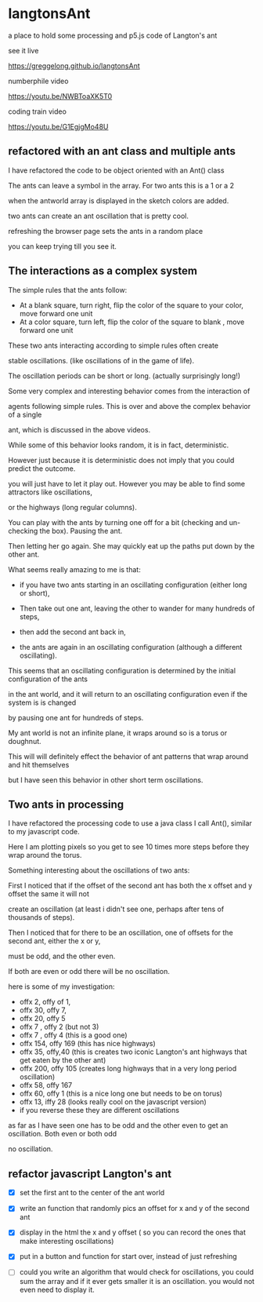 # langtonsAnt
a place to hold some processing and p5.js code of Langton's ant

see it live

https://greggelong.github.io/langtonsAnt


numberphile video

https://youtu.be/NWBToaXK5T0

coding train video

https://youtu.be/G1EgjgMo48U

## refactored with an ant class and multiple ants


I have refactored the code to be object oriented with an Ant() class

The ants can leave a symbol in the array.  For two ants this is a 1 or a 2

when the antworld array is displayed in the sketch colors are added.

two ants can create an ant oscillation that is pretty cool.

refreshing the browser page sets the ants in a random place

you can keep trying till you see it.


## The interactions as a complex system

The simple rules that the ants follow:
- At a blank square, turn right, flip the color of the square to your color, move forward one unit
- At a color square, turn left, flip the color of the square to blank , move forward one unit

These two ants interacting according to simple rules often create

stable oscillations. (like oscillations of in the game of life).

The oscillation periods can be short or long. (actually surprisingly long!)

Some very complex and interesting behavior comes from the interaction of

agents following simple rules. This is over and above the complex behavior of a single

ant, which is discussed in the above videos.

While some of this behavior looks random, it is in fact, deterministic.

However just because it is deterministic does not imply that you could predict the outcome.

you will just have to let it play out.  However you may be able to find some attractors like oscillations,

or the highways (long regular columns).

You can play with the ants by turning one off for a bit (checking and un-checking the box). Pausing the ant.

Then letting her go again.  She may quickly eat up the paths put down by the other ant.

What seems really amazing to me is that:

 - if you have two ants starting in an oscillating configuration (either long or short),

 - Then take out one ant, leaving the other to wander for many hundreds of steps,

 - then add the second ant back in, 

 - the ants are again in an oscillating configuration (although a different oscillating). 

 This seems that an oscillating configuration is determined by the initial configuration of the ants

 in the ant world, and it will return to an oscillating configuration even if the system is is changed

 by pausing one ant for hundreds of steps.  

 My ant world is not an infinite plane, it wraps around so is a torus or doughnut.

 This will will definitely effect the behavior of ant patterns that wrap around and hit themselves

 but I have seen this behavior in other short term oscillations.


 ## Two ants in processing 

 I have refactored the processing code to use a java class I call Ant(), similar to my javascript code.

 Here I am plotting pixels so you get to see 10 times more steps before they wrap around the torus.

 Something interesting about the oscillations of two ants:

 First I noticed that if the offset of the second ant has both the x offset and y offset the same it will not 

 create an oscillation (at least i didn't see one, perhaps after tens of thousands of steps).
 
 Then I noticed that for there to be an oscillation, one of offsets for the second ant, either the x or y,

 must be odd, and the other even.  

 If both are even or odd there will be no oscillation.  

 here is some of my investigation:

 - offx 2, offy of 1, 
 - offx 30, offy 7,
 - offx 20, offy 5
 - offx 7 , offy 2 (but not 3)
 - offx 7 , offy 4 (this is a good one)
 - offx 154, offy 169 (this has nice highways)
 - offx 35, offy,40 (this is creates two iconic Langton's ant highways that get eaten by the other ant)
 - offx 200, offy 105 (creates long highways that in a very long period oscillation)
 - offx 58, offy 167 
 - offx 60, offy 1 (this is a nice long one but needs to be on torus)
 - offx 13, iffy 28 (looks really cool on the javascript version)
 - if you reverse these they are different oscillations

 as far as I have seen one has to be odd and the other even to get an oscillation. Both even or both odd 

 no oscillation.     

## refactor javascript Langton's ant

- [x] set the first ant to the center of the ant world
- [x] write an function that randomly pics an offset for x and y of the second ant
- [x] display in the html the x and y offset  ( so you can record the ones that make interesting oscillations)
- [x] put in a button and function for start over, instead of just refreshing
- [ ] could you write an algorithm that would check for oscillations, you could sum the array and if it ever gets smaller it is an oscillation.  you would not even need to display it.






